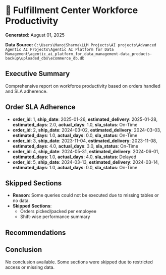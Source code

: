 # 📝 Fulfillment Center Workforce Productivity
**Generated:** August 01, 2025

**Data Source:** `C:\Users\ManojSharma\LLM Projects\AI projects\Advanced Agentic AI Projects\Agentic AI Platform for Data Management\agentic_ai_platform_for_data_management-data_products-backup\uploaded_dbs\ecommerce_db.db`

## Executive Summary

Comprehensive report on workforce productivity based on orders handled and SLA adherence.

## Order SLA Adherence
- **order_id**: 1, **ship_date**: 2025-01-26, **estimated_delivery**: 2025-01-28, **estimated_days**: 2.0, **actual_days**: 1.0, **sla_status**: On-Time
- **order_id**: 2, **ship_date**: 2024-03-02, **estimated_delivery**: 2024-03-03, **estimated_days**: 1.0, **actual_days**: 0.0, **sla_status**: On-Time
- **order_id**: 3, **ship_date**: 2023-11-04, **estimated_delivery**: 2023-11-08, **estimated_days**: 4.0, **actual_days**: 3.0, **sla_status**: On-Time
- **order_id**: 4, **ship_date**: 2024-05-31, **estimated_delivery**: 2024-06-01, **estimated_days**: 1.0, **actual_days**: 4.0, **sla_status**: Delayed
- **order_id**: 5, **ship_date**: 2024-03-13, **estimated_delivery**: 2024-03-14, **estimated_days**: 1.0, **actual_days**: 0.0, **sla_status**: On-Time

## Skipped Sections
- **Reason**: Some queries could not be executed due to missing tables or no data.
- **Skipped Sections**:
  - Orders picked/packed per employee
  - Shift-wise performance summary

## Recommendations

## Conclusion

No conclusion available. Some sections were skipped due to restricted access or missing data.